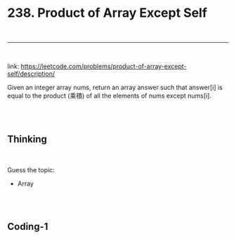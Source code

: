 # 238. Product of Array Except Self

<br>

---

<br>

link: https://leetcode.com/problems/product-of-array-except-self/description/


Given an integer array nums, return an array answer such that answer[i] is equal to the product (乘積) of all the elements of nums except nums[i].

<br>
<br>

## Thinking

<br>

Guess the topic:

* Array

<br>
<br>

## Coding-1

```go

```


